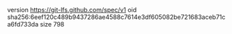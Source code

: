 version https://git-lfs.github.com/spec/v1
oid sha256:6eef120c489b9437286ae4588c7614e3df605082be721683aceb71ca6fd733da
size 798
